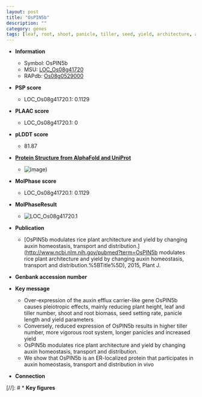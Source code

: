 ```yaml
---
layout: post
title: "OsPIN5b"
description: ""
category: genes
tags: [leaf, root, shoot, panicle, tiller, seed, yield, architecture, auxin, tiller number, plant architecture]
---
```


* **Information**  
    + Symbol: OsPIN5b  
    + MSU: [LOC_Os08g41720](http://rice.plantbiology.msu.edu/cgi-bin/ORF_infopage.cgi?orf=LOC_Os08g41720)  
    + RAPdb: [Os08g0529000](http://rapdb.dna.affrc.go.jp/viewer/gbrowse_details/irgsp1?name=Os08g0529000)  

* **PSP score**  
    + LOC_Os08g41720.1: 0.1129 

* **PLAAC score**  
    + LOC_Os08g41720.1: 0 

* **pLDDT score**
    + 81.87

* **[Protein Structure from AlphaFold and UniProt](https://www.uniprot.org/uniprotkb/Q6ZIB5/entry#structure)**
    + ![image](https://ricepsp.github.io/images/Q6/AF-Q6ZIB5-F1.png))

* **MolPhase score**
    + LOC_Os08g41720.1: 0.1129

* **MolPhaseResult**
    + ![LOC_Os08g41720.1](https://ricepsp.github.io/pictures/LOC_Os08g/LOC_Os08g41720.1.png)

* **Publication**  
    + [OsPIN5b modulates rice plant architecture and yield by changing auxin homeostasis, transport and distribution.](http://www.ncbi.nlm.nih.gov/pubmed?term=OsPIN5b modulates rice plant architecture and yield by changing auxin homeostasis, transport and distribution.%5BTitle%5D), 2015, Plant J.

* **Genbank accession number**  

* **Key message**  
    + Over-expression of the auxin efflux carrier-like gene OsPIN5b causes pleiotropic effects, mainly reducing plant height, leaf and tiller number, shoot and root biomass, seed setting rate, panicle length and yield parameters
    + Conversely, reduced expression of OsPIN5b results in higher tiller number, more vigorous root system, longer panicles and increased yield
    + OsPIN5b modulates rice plant architecture and yield by changing auxin homeostasis, transport and distribution.
    + We show that OsPIN5b is an ER-localized protein that participates in auxin homeostasis, transport and distribution in vivo

* **Connection**  

[//]: # * **Key figures**  



